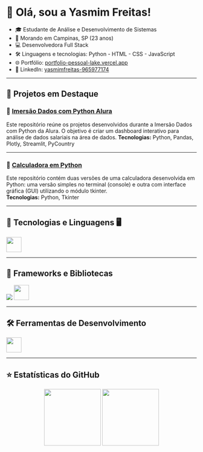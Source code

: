 # 💜 Olá, sou a Yasmim Freitas!

- 🎓 Estudante de Análise e Desenvolvimento de Sistemas  
- 📍 Morando em Campinas, SP (23 anos)  
- 💻 Desenvolvedora Full Stack  
- 🛠️ Linguagens e tecnologias: Python - HTML - CSS - JavaScript
- 🌐 Portfólio: [portfolio-pessoal-lake.vercel.app](https://portfolio-pessoal-lake.vercel.app)  
- 🔗 LinkedIn: [yasmimfreitas-965977174](https://www.linkedin.com/in/yasmimfreitas-965977174/)

---

## 📌 Projetos em Destaque

### 🔹 [Imersão Dados com Python Alura](https://github.com/YasmimFreitas13/Imersao_Alura_Python.git)  
Este repositório reúne os projetos desenvolvidos durante a Imersão Dados com Python da Alura. 
O objetivo é criar um dashboard interativo para análise de dados salariais na área de dados. 
**Tecnologias:** Python, Pandas, Plotly, Streamlit, PyCountry

---

### 🔹 [Calculadora em Python](https://github.com/YasmimFreitas13/Calculadora_Python)  
Este repositório contém duas versões de uma calculadora desenvolvida em Python: uma versão simples no terminal (console) e outra com interface gráfica (GUI) utilizando o módulo tkinter.  
**Tecnologias:** Python, Tkinter

---

## 🧠 Tecnologias e Linguagens 🖥️

<p>
  <img src="https://skillicons.dev/icons?i=html,css,js,python" height="40" />
</p>

---

## 🚀 Frameworks e Bibliotecas

<p>
  <img src="https://img.shields.io/badge/JSON-000000?style=for-the-badge&logo=json&logoColor=white" />
  <img src="https://skillicons.dev/icons?i=flask" height="40" />
</p>

---

## 🛠️ Ferramentas de Desenvolvimento

<p>
  <img src="https://skillicons.dev/icons?i=git,github,vscode" height="40" />
</p>

---

## ⭐ Estatísticas do GitHub

<p align="center">
  <img height="150em" src="https://github-readme-stats.vercel.app/api?username=YasmimFreitas13&show_icons=true&theme=tokyonight&include_all_commits=true&count_private=true"/>
  <img height="150em" src="https://github-readme-stats.vercel.app/api/top-langs/?username=YasmimFreitas13&layout=compact&langs_count=6&theme=tokyonight"/>
</p>

